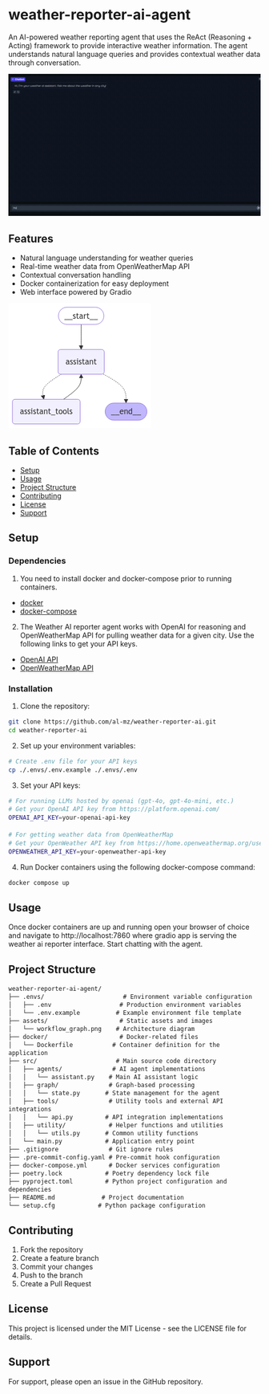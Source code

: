 # weather-reporter-ai-agent

An AI-powered weather reporting agent that uses the ReAct (Reasoning + Acting) framework to provide interactive weather information. The agent understands natural language queries and provides contextual weather data through conversation.

![weather-ai-reporter](./assets/weather-ai-reporter.gif)

## Features

- Natural language understanding for weather queries
- Real-time weather data from OpenWeatherMap API
- Contextual conversation handling
- Docker containerization for easy deployment
- Web interface powered by Gradio

![agent architecture](./assets/workflow_graph.png)


## Table of Contents
- [Setup](#setup)
- [Usage](#usage)
- [Project Structure](#project-structure)
- [Contributing](#contributing)
- [License](#license)
- [Support](#support)

## Setup

### Dependencies
1. You need to install docker and docker-compose prior to running containers.

* [docker](https://www.docker.com/)
* [docker-compose](https://docs.docker.com/compose/install/)

2. The Weather AI reporter agent works with OpenAI for reasoning and OpenWeatherMap API for pulling weather data for a given city. Use the following links to get your API keys.
* [OpenAI API](https://openai.com/index/openai-api/)
* [OpenWeatherMap API](https://openweathermap.org/)


### Installation

1. Clone the repository:
```bash
git clone https://github.com/al-mz/weather-reporter-ai.git
cd weather-reporter-ai
```

2. Set up your environment variables:
```bash
# Create .env file for your API keys
cp ./.envs/.env.example ./.envs/.env
```

3. Set your API keys:
```bash
# For running LLMs hosted by openai (gpt-4o, gpt-4o-mini, etc.)
# Get your OpenAI API key from https://platform.openai.com/
OPENAI_API_KEY=your-openai-api-key

# For getting weather data from OpenWeatherMap
# Get your OpenWeather API key from https://home.openweathermap.org/users/sign_up
OPENWEATHER_API_KEY=your-openweather-api-key
```

4. Run Docker containers using the following docker-compose command:
```bash
docker compose up
```

## Usage
Once docker containers are up and running open your browser of choice and navigate to http://localhost:7860 where gradio app is serving the weather ai reporter interface. Start chatting with the agent.

## Project Structure
```
weather-reporter-ai-agent/
├── .envs/                      # Environment variable configuration
│   ├── .env                   # Production environment variables
│   └── .env.example          # Example environment file template
├── assets/                    # Static assets and images
│   └── workflow_graph.png    # Architecture diagram
├── docker/                    # Docker-related files
│   └── Dockerfile           # Container definition for the application
├── src/                      # Main source code directory
│   ├── agents/              # AI agent implementations
│   │   └── assistant.py    # Main AI assistant logic
│   ├── graph/              # Graph-based processing
│   │   └── state.py       # State management for the agent
│   ├── tools/              # Utility tools and external API integrations
│   │   └── api.py         # API integration implementations
│   ├── utility/            # Helper functions and utilities
│   │   └── utils.py       # Common utility functions
│   └── main.py            # Application entry point
├── .gitignore              # Git ignore rules
├── .pre-commit-config.yaml # Pre-commit hook configuration
├── docker-compose.yml      # Docker services configuration
├── poetry.lock            # Poetry dependency lock file
├── pyproject.toml         # Python project configuration and dependencies
├── README.md             # Project documentation
└── setup.cfg            # Python package configuration
```

## Contributing
1. Fork the repository
2. Create a feature branch
3. Commit your changes
4. Push to the branch
5. Create a Pull Request

## License
This project is licensed under the MIT License - see the LICENSE file for details.

## Support
For support, please open an issue in the GitHub repository.
